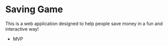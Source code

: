 # Saving Game

This is a web application designed to help people save money in a fun and interactive way! 

* MVP

